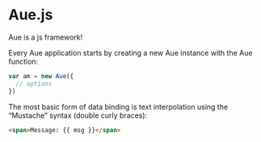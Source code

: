 # Aue.js
Aue is a js framework!

Every Aue application starts by creating a new Aue instance with the Aue function:
``` js
var am = new Aue({
  // options
})
```

The most basic form of data binding is text interpolation using the “Mustache” syntax (double curly braces):
``` html
<span>Message: {{ msg }}</span>
```
